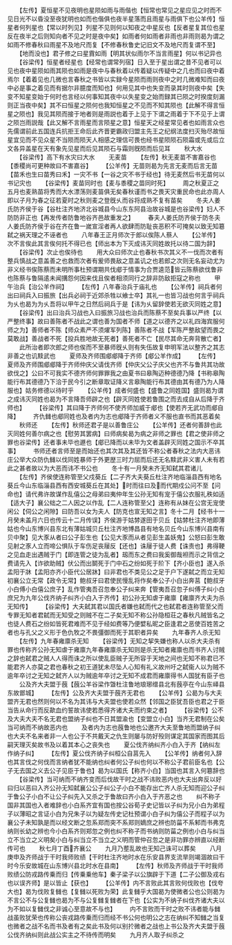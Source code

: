 <!-- { "loadSidebar": true } -->
　　【左传】夏恒星不见夜明也星陨如雨与雨偕也【恒常也常见之星应见之时而不见日光不以昏没至夜犹明也如而也偕俱也夜半星落而且雨星与雨俱下也公羊传】恒星者何列星也【常以时列见】列星不见则何以知夜之中星反也【反者星复其位也星反在夜半之后则知向者不见之时是夜中矣】如雨者何如雨者非雨也非雨则曷为谓之如雨不修春秋曰雨星不及地尺而复【不修春秋鲁史记旧文不及地尺而复谓不至】
　　【地而没也】君子修之曰星霣如雨【明其状似雨尔不当言雨星】何以书记异也
　　【谷梁传】恒星者经星也【经常也谓常列宿】日入至于星出谓之昔不见者可以见也夜中星陨如雨其陨也如雨是夜中与春秋着以传着疑以传疑中之几也而曰夜中着焉尔【着着见也几微也言春秋之书皆以实録今星陨而雨则夜中之时几微难知而曰夜中必是事之着见而有据尔非臆度而知也】何用见其中也失变而录其时则夜中矣【失变不知星变始于何时也言经以何事知其夜中以失星变之始而録其已陨之时揆度刻漏则正当夜中矣】其不曰恒星之陨何也我知恒星之不见而不知其陨也【此解不得言恒星之陨也】我见其陨而接于地者则是雨説也着于上见于下谓之雨着于下不见于上谓之陨岂雨説哉【此又解不言雨星而言陨星之意】恒星天之经星常见者也如雨言众也先儒谓前此五国连兵抗拒王命后此齐晋更霸政归盟主先王之纪纲法度扫灭殆尽故恒星宜见而不见众星不当陨而陨天人相感之理信可畏也经书星陨陨石陨霜或先或后立文各异盖星在天有象先见星而后见其陨石与霜则旣陨而后见耳
　　秋大水
　　【谷梁传】高下有水灾曰大水
　　无麦苗
　　【左传】秋无麦苗不害嘉谷也【黍稷尚可更种故曰不害嘉谷】
　　【公羊传】无苗则曷为先言无麦而后言无苗【苗禾也生曰苗秀曰禾】一灾不书【一谷之灾不书于经也】待无麦然后书无苗何以书记灾也
　　【谷梁传】麦苗同时也【麦与黍稷之苗同时死】
　　周之秋夏正之五月也麦熟苗将秀而大水漂荡则麦苗俱无矣春秋谨而书之畏天灾重民命也此亦周人即以子月为春之征若夏时之秋则麦之登旣乆而谷将成熟不复有苗矣
　　冬夫人姜氏防齐侯于谷【谷杜注齐地济北谷城县今山东东阿县治故谷城是也谷梁传】妇人不防防非正也【再发传者防鲁地谷齐邑故重发之】
　　春夫人姜氏防齐侯于防冬夫人姜氏防齐侯于谷在齐在鲁一嵗宣淫者再人欲肆而防耻丧恶积不可掩矣以致无知簒弑之祸天理之不诬者也
　　八年春王正月师次于郎以俟陈人蔡人
　　【公羊传】次不言俟此其言俟何托不得已也【师出本为下灭成讳灭同姓故托以待二国为辞】
　　【谷梁传】次止也俟待也
　　用大众曰师次止也春秋书次其义不一伐而次者有整兵慎战之意盖善之也救而次者有爰师畏敌之意盖讥之也若郎之次则无名妄动尤为非义经书俟陈蔡而未明所事杜预谓期共伐郕于情事为合贾逵范皆云陈蔡欲伐鲁非也陈蔡与鲁隔逺未闻搆怨何因来伐且俟者相须同行之辞非防敌拒寇之称也
　　甲午治兵【治公羊作祠】
　　【左传】八年春治兵于庙礼也
　　【公羊传】祠兵者何出曰祠兵入曰振旅【出兵必祠于近郊杀牲以飨士卒】其礼一也皆习战也何言乎祠兵为乆也曷为为乆吾将以甲午之日然后祠兵于是【讳为乆留辞使若无欲灭同姓之意】
　　【谷梁传】出曰治兵习战也入曰振旅习战也治兵而陈蔡不至矣兵事以严终【以严整终事】故曰善陈者不战此之谓也善为国者不师【道之以德齐之以礼四海宾服何师之为】善师者不陈【师众素严不须燿军列陈】善陈者不战【军陈严整敌望而畏之莫敢战】善战者不死【投兵胜地故无死者】善死者不亡【民尽其命无奔背散亡者】
　　此所治者即次郎之师也俟而不至暴师旣乆则有失伍故复申明军法以整齐之其志非善之也讥黩武也
　　夏师及齐师围郕郕降于齐师【郕公羊作成】
　　【左传】夏师及齐师围郕郕降于齐师仲庆父请伐齐师【仲庆父公子庆父也齐不与鲁共其功故欲伐之】公曰不可我实不德齐师何罪罪我之由夏书曰皋陶迈种德德乃降【书称皋陶能行布其德德乃下洽于民今引之断章取证降义言皋陶能行布其德由其有德乃为人降服也】姑务修德以待时乎
　　【公羊传】成者何盛也【盛鲁之同姓国】盛则曷为谓之成讳灭同姓也曷为不言降吾师辟之也【辟灭同姓使若鲁围之而去成自从后降于齐师也】
　　【谷梁传】其曰降于齐师何不使齐师加威于郕也【使若齐无武功而郕自降】
　　齐仇雠也郕同姓也及者内为志也郕降于齐师者义不服也直书而其恶着矣
　　秋师还
　　【左传】秋师还君子是以善鲁庄公
　　【公羊传】还者何善辞也此灭同姓何善尔病之也【慰劳其罢病】曰师病矣曷为病之非师之罪也【君之使非师之罪也谷梁传】还者事未毕也遯也【郕已降而以未毕为文者盖辟灭同姓之国示不卒其事】
　　书师还者言师至是而始还也其次其及其还皆不称公者春秋之法内大恶讳庄公举大众防仇雠以伐同姓暴师于外更歴三时力屈而后还无名黩武非义害人未有若此之甚者故以为大恶而讳不书公也
　　冬十有一月癸未齐无知弑其君诸儿
　　【左传】齐侯使连称管至父戍葵丘【二子齐大夫葵丘杜注齐地临淄县西有地名葵丘今山东临淄县西有西安城葵丘在其处】时而往曰及而代期戍公问不至【问命也】请代弗许故谋作乱僖公之母弟曰夷仲年生公孙无知有宠于僖公衣服礼秩如适【适大子】襄公绌之二人因之以作乱【二人连称管至父】连称有从妹在公宫无宠使闲公【伺公之闲隙】曰防吾以女为夫人【防克也宣无知之言】冬十二月【经书十一月癸未盖月六日也传云十二月传误】齐侯游于姑棼遂田于贝丘【姑棼杜注齐地即薄姑也今山东博兴县东北有薄姑城贝丘杜注齐地博昌县有地名贝丘今山东博兴县南有贝中聚】见大豕从者曰公子彭生也【公见大豕而从者见彭生盖妖鬼】公怒曰彭生敢见射之豕人立而啼公惧队于车伤足丧屦反【还也】诛屦于徒人费【诛责也】弗得鞕之见血走出遇贼于门【即连管之徒为乱者】刼而东之费曰我奚御哉袒而示之背信之费请先入【诈欲助贼】伏公而出鬬死于门中石之纷如死于阶下【齐小臣也】遂入杀孟阳于牀【孟阳亦齐小臣代公居牀】曰非君也不类见公之足于户下遂弑之而立无知初襄公立无常【政令无常】鲍叔牙曰君使民慢乱将作矣奉公子小白出奔莒【鲍叔牙小白傅小白僖公庶子】乱作管夷吾召忽奉公子纠来奔【管夷吾召忽子纠傅子纠小白庶兄为九年公伐齐纳子纠齐小白入于齐传】初公孙无知虐于雍廪【雍廪齐大夫为杀无知传】
　　【谷梁传】大夫弑其君以国氏者嫌也弑而代之也弑君者连称管至父而专罪无知者君弑而无知受之则贼不在二子矣无知不称公孙隐桓荘之春秋凡贼皆名之也徒人费石之纷如皆死君难而不见于经如费等乃便嬖私昵之臣逢君之恶使百姓苦之者也与孔父之义形于色仇牧之不畏彊御而死于其职者异矣
　　九年春齐人杀无知
　　【左传】九年春雍廪杀无知
　　【谷梁传】无知之挈失嫌也称人以杀大夫杀有罪也传称齐公孙无知虐于雍廪九年春雍廪杀无知则是杀无知者雍廪也而书齐人讨贼之辞也弑君之贼人人得而诛之所以使乱臣贼子无所容于天地之间也无知不称君已不能君齐人亦莫之君也春秋之初王道犹未尽坠人心知有礼义故州吁之弑衞人以为贼不逾年卒讨之无知之弑齐人以为贼逾年卒讨之无知不成君而雍廪得书人国犹有臣子也
　　公及齐大夫盟于蔇【蔇公羊谷梁作曁杜注鲁地琅琊缯县北有蔇亭在今山东峄县东故鄫城】
　　【左传】公及齐大夫盟于蔇齐无君也
　　【公羊传】公曷为与大夫盟齐无君也然则何以不名为其讳与大夫盟也使若众然【邻国之臣犹吾臣也君之于臣当告从命行而反歃血约誓故讳使若悉得齐诸大夫而约束之者】
　　【谷梁传】公不及大夫大夫不名无君也盟纳子纠也不日其盟渝也【变盟立小白】当齐无君制在公矣当可纳而不纳故恶内也
　　及者内为志也蔇鲁地也公邀齐大夫至鲁地而盟纳子纠也大夫不名来者非一人也公于不共戴天之仇生则屡与防好殁则谋定其国家而图其后嗣天理灭矣故书及以着其本心之丧失也
　　夏公伐齐纳纠齐小白入于齐【纳纠左作纳子纠】
　　【左传】夏公伐齐纳子纠桓公自莒先入
　　【公羊传】纳者何入辞也其言伐之何伐而言纳者犹不能纳也纠者何公子纠也何以不称公子君前臣名也【公子无去国之义去公子见臣于鲁也】曷为以国氏【称齐小白】当国也其言入何簒辞也
　　【谷梁传】当可纳而不纳齐变而后伐故干时之战不讳败恶内也大夫出奔反以好曰归以恶曰入齐公孙无知弑襄公公子纠公子小白不能存出亡齐人杀无知而迎公子纠于鲁公子小白不让公子纠先入又杀之于鲁故曰齐小白入于齐恶之也
　　纠不称子国非其国也入者难辞也小白系齐宜有国也按公谷荀子史记皆以子纠为兄小白为弟程子以薄昭之言证小白为兄朱子以为疑左传史记杜预谓小白子纠为僖公子而程子以为襄公子未知孰是而以经文断之忽系郑而突不系郑则嫡庶之辨也防菑不系邾而书弗克纳则长幼之辨也今小白系齐则郑忽之例也纠不称子而书纳则防菑之例也小白与纠当立不当立之义明矣小白与纠当立不当立之义明而管仲召忽之是非功罪亦辨直以经断传可也
　　秋七月丁酉齐襄公
　　九月乃塟乱故也无知己诛可以葬矣
　　八月庚申及齐师战于干时我师败绩【干时杜注齐地时水在乐安县界支流旱则竭涸故曰干时今乐安故城在山东博兴县北时水在县南】
　　【左传】秋师及齐师战于干时我师败绩公防戎路传乗而归【传乗乗他车】秦子梁子以公旗辟于下道【二子公御及戎右也以误齐师】是以皆止【获也】
　　【公羊传】内不言败此其言败何伐败也【伐夸大也】曷为伐败复雠也【复雠以死败为荣】此复雠乎大国曷为使微者公也公则曷为不言公不与公复雠也曷为不与公复雠复雠者在下也【公实为不纳子纠伐齐诸大夫以为不如以复雠伐之非诚心至意故不与也】
　　内不言败而干时之败不讳者能与雠战虽败犹荣也传称公丧戎路传乗而归而经不书公何也明公之志在纳纠不知雠之当复也微者之战不名而书及者有之矣此书及何以别扵微者之战也上书公及齐大夫盟于蔇公伐齐纳纠则此战公实主之不待传而明矣
　　九月齐人取子纠杀之
